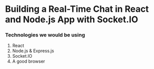 # Building a Real-Time Chat in  React and Node.js App with Socket.IO


### **Technologies we would be using**

1. React
2. Node.js & Express.js
3. Socket.IO
4. A good browser

